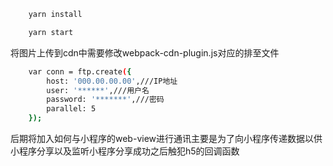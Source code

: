 ```bash
    yarn install
```

```bash
    yarn start
```

将图片上传到cdn中需要修改webpack-cdn-plugin.js对应的排至文件
```bash
    var conn = ftp.create({
        host: '000.00.00.00',///IP地址
        user: '******',///用户名
        password: '*******',///密码
        parallel: 5
    });
```

后期将加入如何与小程序的web-view进行通讯主要是为了向小程序传递数据以供小程序分享以及监听小程序分享成功之后触犯h5的回调函数
```bash


```